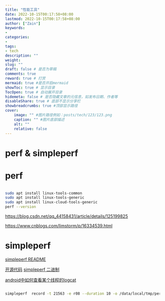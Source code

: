```yaml
---
title: "性能工具"
date: 2022-10-15T00:17:58+08:00
lastmod: 2022-10-15T00:17:58+08:00
author: ["Zain"]
keywords: 
- 
categories: 
- 
tags: 
- tech
description: ""
weight:
slug: ""
draft: false # 是否为草稿
comments: true
reward: true # 打赏
mermaid: true #是否开启mermaid
showToc: true # 显示目录
TocOpen: true # 自动展开目录
hidemeta: false # 是否隐藏文章的元信息，如发布日期、作者等
disableShare: true # 底部不显示分享栏
showbreadcrumbs: true #顶部显示路径
cover:
    image: "" #图片路径例如：posts/tech/123/123.png
    caption: "" #图片底部描述
    alt: ""
    relative: false
---
```







# perf & simpleperf

# perf

```sh

sudo apt install linux-tools-common
sudo apt install linux-tools-generic
sudo apt install linux-cloud-tools-generic 
perf --version
```


https://blog.csdn.net/qq_44158431/article/details/125199825


https://www.cnblogs.com/limstorm/p/16334539.html




# simpleperf


[simpleperf README](https://android.googlesource.com/platform/system/extras/+/master/simpleperf/doc/README.md)

[开源代码](https://android.googlesource.com/platform/system/extras/+/master/simpleperf/)
[simpleperf 二进制](https://android.googlesource.com/platform/system/extras/+/master/simpleperf/scripts/bin/)



[android中如何查看某个线程的logcat](http://ee.mweda.com/rd/256097.html)

```sh

simpleperf  record -t 21563 -e r08 --duration 10 -o /data/local/tmp/perf.data 


```


